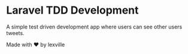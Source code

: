 # Laravel TDD Development

A simple test driven development app where users can see other users tweets.

Made with :heart: by lexville